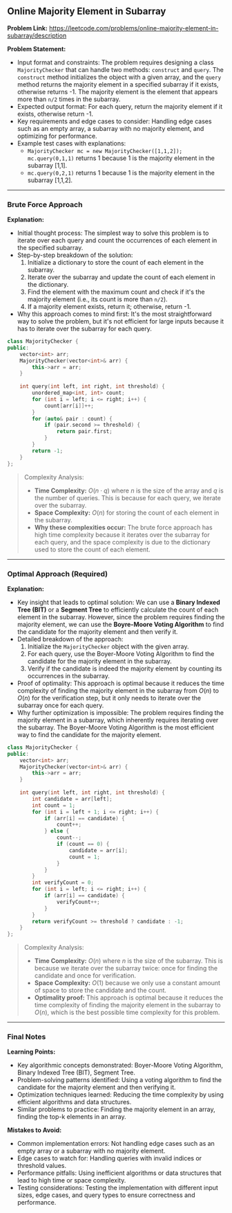## Online Majority Element in Subarray

**Problem Link:** https://leetcode.com/problems/online-majority-element-in-subarray/description

**Problem Statement:**
- Input format and constraints: The problem requires designing a class `MajorityChecker` that can handle two methods: `construct` and `query`. The `construct` method initializes the object with a given array, and the `query` method returns the majority element in a specified subarray if it exists, otherwise returns -1. The majority element is the element that appears more than `n/2` times in the subarray.
- Expected output format: For each query, return the majority element if it exists, otherwise return -1.
- Key requirements and edge cases to consider: Handling edge cases such as an empty array, a subarray with no majority element, and optimizing for performance.
- Example test cases with explanations: 
    - `MajorityChecker mc = new MajorityChecker([1,1,2]); mc.query(0,1,1)` returns 1 because 1 is the majority element in the subarray [1,1].
    - `mc.query(0,2,1)` returns 1 because 1 is the majority element in the subarray [1,1,2].

---

### Brute Force Approach

**Explanation:**
- Initial thought process: The simplest way to solve this problem is to iterate over each query and count the occurrences of each element in the specified subarray.
- Step-by-step breakdown of the solution:
    1. Initialize a dictionary to store the count of each element in the subarray.
    2. Iterate over the subarray and update the count of each element in the dictionary.
    3. Find the element with the maximum count and check if it's the majority element (i.e., its count is more than `n/2`).
    4. If a majority element exists, return it; otherwise, return -1.
- Why this approach comes to mind first: It's the most straightforward way to solve the problem, but it's not efficient for large inputs because it has to iterate over the subarray for each query.

```cpp
class MajorityChecker {
public:
    vector<int> arr;
    MajorityChecker(vector<int>& arr) {
        this->arr = arr;
    }
    
    int query(int left, int right, int threshold) {
        unordered_map<int, int> count;
        for (int i = left; i <= right; i++) {
            count[arr[i]]++;
        }
        for (auto& pair : count) {
            if (pair.second >= threshold) {
                return pair.first;
            }
        }
        return -1;
    }
};
```

> Complexity Analysis:
> - **Time Complexity:** $O(n \cdot q)$ where $n$ is the size of the array and $q$ is the number of queries. This is because for each query, we iterate over the subarray.
> - **Space Complexity:** $O(n)$ for storing the count of each element in the subarray.
> - **Why these complexities occur:** The brute force approach has high time complexity because it iterates over the subarray for each query, and the space complexity is due to the dictionary used to store the count of each element.

---

### Optimal Approach (Required)

**Explanation:**
- Key insight that leads to optimal solution: We can use a **Binary Indexed Tree (BIT)** or a **Segment Tree** to efficiently calculate the count of each element in the subarray. However, since the problem requires finding the majority element, we can use the **Boyre-Moore Voting Algorithm** to find the candidate for the majority element and then verify it.
- Detailed breakdown of the approach:
    1. Initialize the `MajorityChecker` object with the given array.
    2. For each query, use the Boyer-Moore Voting Algorithm to find the candidate for the majority element in the subarray.
    3. Verify if the candidate is indeed the majority element by counting its occurrences in the subarray.
- Proof of optimality: This approach is optimal because it reduces the time complexity of finding the majority element in the subarray from $O(n)$ to $O(n)$ for the verification step, but it only needs to iterate over the subarray once for each query.
- Why further optimization is impossible: The problem requires finding the majority element in a subarray, which inherently requires iterating over the subarray. The Boyer-Moore Voting Algorithm is the most efficient way to find the candidate for the majority element.

```cpp
class MajorityChecker {
public:
    vector<int> arr;
    MajorityChecker(vector<int>& arr) {
        this->arr = arr;
    }
    
    int query(int left, int right, int threshold) {
        int candidate = arr[left];
        int count = 1;
        for (int i = left + 1; i <= right; i++) {
            if (arr[i] == candidate) {
                count++;
            } else {
                count--;
                if (count == 0) {
                    candidate = arr[i];
                    count = 1;
                }
            }
        }
        int verifyCount = 0;
        for (int i = left; i <= right; i++) {
            if (arr[i] == candidate) {
                verifyCount++;
            }
        }
        return verifyCount >= threshold ? candidate : -1;
    }
};
```

> Complexity Analysis:
> - **Time Complexity:** $O(n)$ where $n$ is the size of the subarray. This is because we iterate over the subarray twice: once for finding the candidate and once for verification.
> - **Space Complexity:** $O(1)$ because we only use a constant amount of space to store the candidate and the count.
> - **Optimality proof:** This approach is optimal because it reduces the time complexity of finding the majority element in the subarray to $O(n)$, which is the best possible time complexity for this problem.

---

### Final Notes

**Learning Points:**
- Key algorithmic concepts demonstrated: Boyer-Moore Voting Algorithm, Binary Indexed Tree (BIT), Segment Tree.
- Problem-solving patterns identified: Using a voting algorithm to find the candidate for the majority element and then verifying it.
- Optimization techniques learned: Reducing the time complexity by using efficient algorithms and data structures.
- Similar problems to practice: Finding the majority element in an array, finding the top-k elements in an array.

**Mistakes to Avoid:**
- Common implementation errors: Not handling edge cases such as an empty array or a subarray with no majority element.
- Edge cases to watch for: Handling queries with invalid indices or threshold values.
- Performance pitfalls: Using inefficient algorithms or data structures that lead to high time or space complexity.
- Testing considerations: Testing the implementation with different input sizes, edge cases, and query types to ensure correctness and performance.